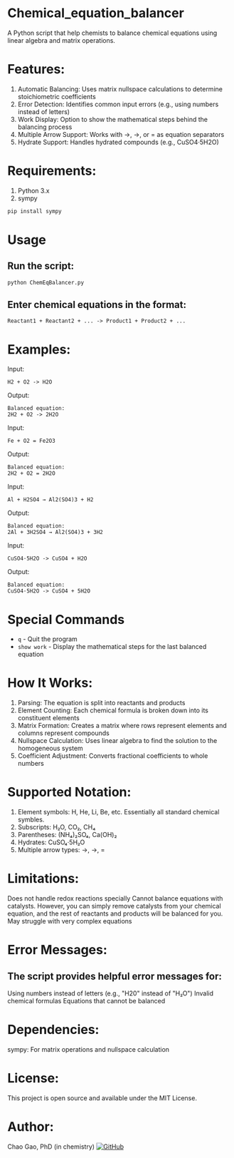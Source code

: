 # Chemical_equation_balancer
A Python script that help chemists to balance chemical equations using linear algebra and matrix operations.

# Features:
  1. Automatic Balancing: Uses matrix nullspace calculations to determine stoichiometric coefficients
  2. Error Detection: Identifies common input errors (e.g., using numbers instead of letters)
  3. Work Display: Option to show the mathematical steps behind the balancing process
  4. Multiple Arrow Support: Works with ->, →, or = as equation separators
  5. Hydrate Support: Handles hydrated compounds (e.g., CuSO4·5H2O)

# Requirements:
  1. Python 3.x
  2. sympy

```bash
pip install sympy
```

# Usage

## Run the script:

```bash
python ChemEqBalancer.py
```

## Enter chemical equations in the format:

```text
Reactant1 + Reactant2 + ... -> Product1 + Product2 + ...
```

# Examples:
Input:

```text
H2 + O2 -> H2O
```

Output:

```text
Balanced equation:
2H2 + O2 -> 2H2O
```

Input:

```text
Fe + O2 = Fe2O3
```

Output:

```text
Balanced equation:
2H2 + O2 = 2H2O
```

Input:

```text
Al + H2SO4 → Al2(SO4)3 + H2
```

Output:

```text
Balanced equation:
2Al + 3H2SO4 → Al2(SO4)3 + 3H2
```

Input:

```text
CuSO4·5H2O -> CuSO4 + H2O
```

Output:

```text
Balanced equation:
CuSO4·5H2O -> CuSO4 + 5H2O
```

# Special Commands

- `q` - Quit the program
- `show work` - Display the mathematical steps for the last balanced equation

# How It Works:

  1. Parsing: The equation is split into reactants and products
  2. Element Counting: Each chemical formula is broken down into its constituent elements
  3. Matrix Formation: Creates a matrix where rows represent elements and columns represent compounds
  4. Nullspace Calculation: Uses linear algebra to find the solution to the homogeneous system
  5. Coefficient Adjustment: Converts fractional coefficients to whole numbers

# Supported Notation:

  1. Element symbols: H, He, Li, Be, etc. Essentially all standard chemical symbles.
  2. Subscripts: H₂O, CO₂, CH₄
  3. Parentheses: (NH₄)₂SO₄, Ca(OH)₂
  4. Hydrates: CuSO₄·5H₂O
  5. Multiple arrow types: ->, →, =

# Limitations:

Does not handle redox reactions specially
Cannot balance equations with catalysts. However, you can simply remove catalysts from your chemical equation, and the rest of reactants and products will be balanced for you.
May struggle with very complex equations

# Error Messages:

## The script provides helpful error messages for:

Using numbers instead of letters (e.g., "H20" instead of "H₂O")
Invalid chemical formulas
Equations that cannot be balanced

# Dependencies:

sympy: For matrix operations and nullspace calculation

# License:

This project is open source and available under the MIT License.

# Author:
Chao Gao, PhD (in chemistry)
[![GitHub](https://img.shields.io/badge/GitHub-@chaog5-blue?style=flat&logo=github)](https://github.com/chaog5)
